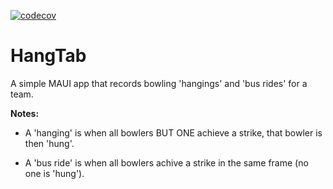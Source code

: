 [![codecov](https://codecov.io/github/jdubar/HangTab/graph/badge.svg?token=EM7WH3C3B4)](https://codecov.io/github/jdubar/HangTab)

# HangTab

A simple MAUI app that records bowling 'hangings' and 'bus rides' for a team.


**Notes:**
- A 'hanging' is when all bowlers BUT ONE achieve a strike, that bowler is then 'hung'.

- A 'bus ride' is when all bowlers achive a strike in the same frame (no one is 'hung').

